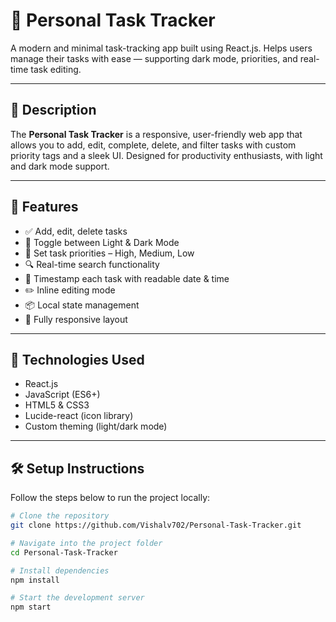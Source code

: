 # 📝 Personal Task Tracker

A modern and minimal task-tracking app built using React.js. Helps users manage their tasks with ease — supporting dark mode, priorities, and real-time task editing.

---

## 📖 Description

The **Personal Task Tracker** is a responsive, user-friendly web app that allows you to add, edit, complete, delete, and filter tasks with custom priority tags and a sleek UI. Designed for productivity enthusiasts, with light and dark mode support.

---

## 🚀 Features

- ✅ Add, edit, delete tasks
- 🌙 Toggle between Light & Dark Mode
- 🎯 Set task priorities – High, Medium, Low
- 🔍 Real-time search functionality
- 📅 Timestamp each task with readable date & time
- ✏️ Inline editing mode
- 📦 Local state management
- 📱 Fully responsive layout

---

## 🧰 Technologies Used

- React.js
- JavaScript (ES6+)
- HTML5 & CSS3
- Lucide-react (icon library)
- Custom theming (light/dark mode)

---

## 🛠️ Setup Instructions

Follow the steps below to run the project locally:

```bash
# Clone the repository
git clone https://github.com/Vishalv702/Personal-Task-Tracker.git

# Navigate into the project folder
cd Personal-Task-Tracker

# Install dependencies
npm install

# Start the development server
npm start
